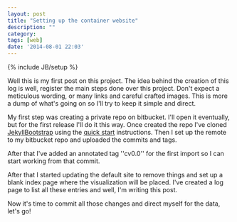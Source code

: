 ```yaml
---
layout: post
title: "Setting up the container website"
description: ""
category:
tags: [web]
date: '2014-08-01 22:03'
---
```

{% include JB/setup %}


Well this is my first post on this project. The idea behind the creation of this log is well, register the main steps done over this project. Don't expect a meticulous wording, or many links and careful crafted images. This is more a dump of what's going on so I'll try to keep it simple and direct.

My first step was creating a private repo on bitbucket. I'll open it eventually, but for the first release I'll do it this way. Once created the repo I've cloned [JekyllBootstrap](http://jekyllbootstrap.com/) using the [quick start](http://jekyllbootstrap.com/usage/jekyll-quick-start.html) instructions. Then I set up the remote to my bitbucket repo and uploaded the commits and tags.

After that I've added an annotated tag ''cv0.0'' for the first import so I can start working from that commit.

After that I started updating the default site to remove things and set up a blank index page where the visualization will be placed. I've created a log page to list all these entries and well, I'm writing this post.

Now it's time to commit all those changes and direct myself for the data, let's go!